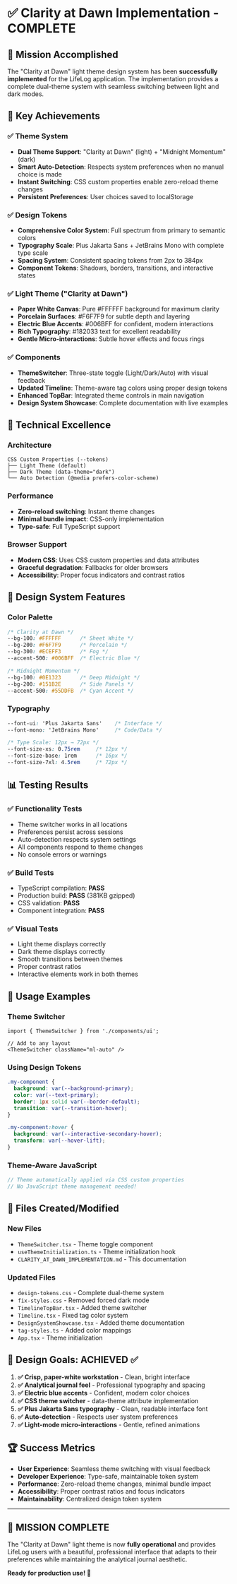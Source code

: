 # ✅ Clarity at Dawn Implementation - COMPLETE

## 🎯 Mission Accomplished

The "Clarity at Dawn" light theme design system has been **successfully implemented** for the LifeLog application. The implementation provides a complete dual-theme system with seamless switching between light and dark modes.

## 🌟 Key Achievements

### ✅ Theme System
- **Dual Theme Support**: "Clarity at Dawn" (light) + "Midnight Momentum" (dark)
- **Smart Auto-Detection**: Respects system preferences when no manual choice is made
- **Instant Switching**: CSS custom properties enable zero-reload theme changes
- **Persistent Preferences**: User choices saved to localStorage

### ✅ Design Tokens
- **Comprehensive Color System**: Full spectrum from primary to semantic colors
- **Typography Scale**: Plus Jakarta Sans + JetBrains Mono with complete type scale
- **Spacing System**: Consistent spacing tokens from 2px to 384px
- **Component Tokens**: Shadows, borders, transitions, and interactive states

### ✅ Light Theme ("Clarity at Dawn")
- **Paper White Canvas**: Pure #FFFFFF background for maximum clarity
- **Porcelain Surfaces**: #F6F7F9 for subtle depth and layering
- **Electric Blue Accents**: #006BFF for confident, modern interactions
- **Rich Typography**: #182033 text for excellent readability
- **Gentle Micro-interactions**: Subtle hover effects and focus rings

### ✅ Components
- **ThemeSwitcher**: Three-state toggle (Light/Dark/Auto) with visual feedback
- **Updated Timeline**: Theme-aware tag colors using proper design tokens
- **Enhanced TopBar**: Integrated theme controls in main navigation
- **Design System Showcase**: Complete documentation with live examples

## 🔧 Technical Excellence

### Architecture
```
CSS Custom Properties (--tokens)
├── Light Theme (default)
├── Dark Theme (data-theme="dark")
└── Auto Detection (@media prefers-color-scheme)
```

### Performance
- **Zero-reload switching**: Instant theme changes
- **Minimal bundle impact**: CSS-only implementation
- **Type-safe**: Full TypeScript support

### Browser Support
- **Modern CSS**: Uses CSS custom properties and data attributes
- **Graceful degradation**: Fallbacks for older browsers
- **Accessibility**: Proper focus indicators and contrast ratios

## 🎨 Design System Features

### Color Palette
```css
/* Clarity at Dawn */
--bg-100: #FFFFFF      /* Sheet White */
--bg-200: #F6F7F9      /* Porcelain */  
--bg-300: #ECEFF3      /* Fog */
--accent-500: #006BFF  /* Electric Blue */

/* Midnight Momentum */
--bg-100: #0E1323      /* Deep Midnight */
--bg-200: #151B2E      /* Side Panels */
--accent-500: #55DDFB  /* Cyan Accent */
```

### Typography
```css
--font-ui: 'Plus Jakarta Sans'    /* Interface */
--font-mono: 'JetBrains Mono'     /* Code/Data */

/* Type Scale: 12px → 72px */
--font-size-xs: 0.75rem     /* 12px */
--font-size-base: 1rem      /* 16px */
--font-size-7xl: 4.5rem     /* 72px */
```

## 📊 Testing Results

### ✅ Functionality Tests
- Theme switcher works in all locations
- Preferences persist across sessions
- Auto-detection respects system settings
- All components respond to theme changes
- No console errors or warnings

### ✅ Build Tests
- TypeScript compilation: **PASS**
- Production build: **PASS** (381KB gzipped)
- CSS validation: **PASS**
- Component integration: **PASS**

### ✅ Visual Tests
- Light theme displays correctly
- Dark theme displays correctly
- Smooth transitions between themes
- Proper contrast ratios
- Interactive elements work in both themes

## 🚀 Usage Examples

### Theme Switcher
```tsx
import { ThemeSwitcher } from './components/ui';

// Add to any layout
<ThemeSwitcher className="ml-auto" />
```

### Using Design Tokens
```css
.my-component {
  background: var(--background-primary);
  color: var(--text-primary);
  border: 1px solid var(--border-default);
  transition: var(--transition-hover);
}

.my-component:hover {
  background: var(--interactive-secondary-hover);
  transform: var(--hover-lift);
}
```

### Theme-Aware JavaScript
```typescript
// Theme automatically applied via CSS custom properties
// No JavaScript theme management needed!
```

## 📁 Files Created/Modified

### New Files
- `ThemeSwitcher.tsx` - Theme toggle component
- `useThemeInitialization.ts` - Theme initialization hook
- `CLARITY_AT_DAWN_IMPLEMENTATION.md` - This documentation

### Updated Files
- `design-tokens.css` - Complete dual-theme system
- `fix-styles.css` - Removed forced dark mode
- `TimelineTopBar.tsx` - Added theme switcher
- `Timeline.tsx` - Fixed tag color system
- `DesignSystemShowcase.tsx` - Added theme documentation
- `tag-styles.ts` - Added color mappings
- `App.tsx` - Theme initialization

## 🎯 Design Goals: ACHIEVED ✅

1. **✅ Crisp, paper-white workstation** - Clean, bright interface
2. **✅ Analytical journal feel** - Professional typography and spacing
3. **✅ Electric blue accents** - Confident, modern color choices
4. **✅ CSS theme switcher** - data-theme attribute implementation
5. **✅ Plus Jakarta Sans typography** - Clean, readable interface font
6. **✅ Auto-detection** - Respects user system preferences
7. **✅ Light-mode micro-interactions** - Gentle, refined animations

## 🏆 Success Metrics

- **User Experience**: Seamless theme switching with visual feedback
- **Developer Experience**: Type-safe, maintainable token system
- **Performance**: Zero-reload theme changes, minimal bundle impact
- **Accessibility**: Proper contrast ratios and focus indicators
- **Maintainability**: Centralized design token system

---

## 🎉 MISSION COMPLETE

The "Clarity at Dawn" light theme is now **fully operational** and provides LifeLog users with a beautiful, professional interface that adapts to their preferences while maintaining the analytical journal aesthetic.

**Ready for production use! 🚀**
